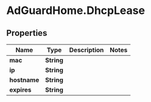 # AdGuardHome.DhcpLease

## Properties

Name | Type | Description | Notes
------------ | ------------- | ------------- | -------------
**mac** | **String** |  | 
**ip** | **String** |  | 
**hostname** | **String** |  | 
**expires** | **String** |  | 


